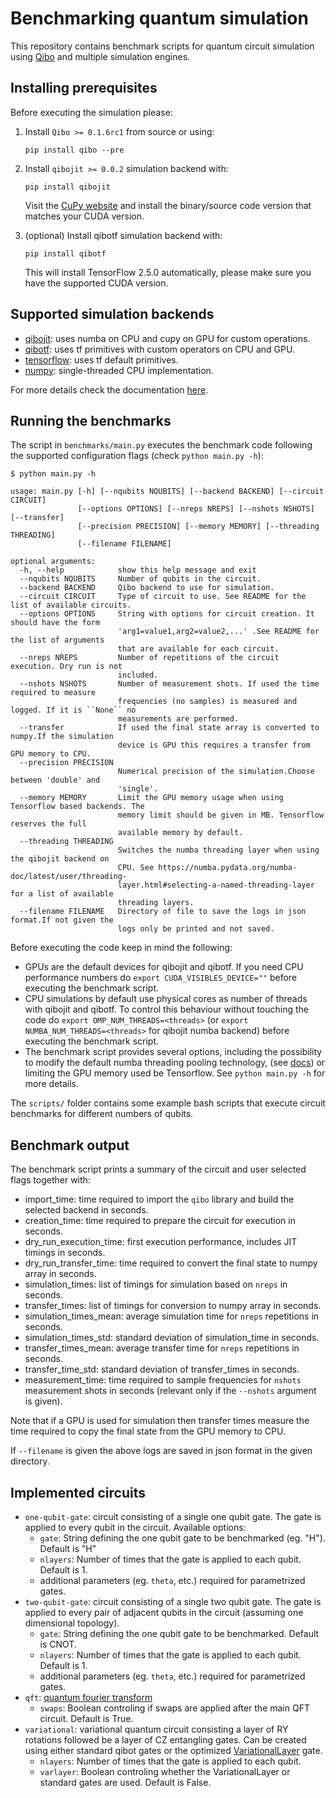 # Benchmarking quantum simulation

This repository contains benchmark scripts for quantum circuit simulation using
[Qibo](https://github.com/qiboteam/qibo) and multiple simulation engines.

## Installing prerequisites

Before executing the simulation please:

1. Install `Qibo >= 0.1.6rc1` from source or using:
    ```
    pip install qibo --pre
    ```

2. Install `qibojit >= 0.0.2` simulation backend with:
    ```
    pip install qibojit
    ```
    Visit the [CuPy website](https://cupy.dev/) and install the binary/source code version that matches your CUDA version.

3. (optional) Install qibotf simulation backend with:
    ```
    pip install qibotf
    ```
    This will install TensorFlow 2.5.0 automatically, please make sure you have the supported CUDA version.

## Supported simulation backends

- [qibojit](https://github.com/qiboteam/qibojit): uses numba on CPU and cupy on GPU for custom operations.
- [qibotf](https://github.com/qiboteam/qibotf): uses tf primitives with custom operators on CPU and GPU.
- [tensorflow](https://www.tensorflow.org/): uses tf default primitives.
- [numpy](https://numpy.org/): single-threaded CPU implementation.

For more details check the documentation [here](https://qibo.readthedocs.io/en/latest/installation.html).

## Running the benchmarks

The script in `benchmarks/main.py` executes the benchmark code following the supported configuration flags (check `python main.py -h`):

```
$ python main.py -h

usage: main.py [-h] [--nqubits NQUBITS] [--backend BACKEND] [--circuit CIRCUIT]
               [--options OPTIONS] [--nreps NREPS] [--nshots NSHOTS] [--transfer]
               [--precision PRECISION] [--memory MEMORY] [--threading THREADING]
               [--filename FILENAME]

optional arguments:
  -h, --help            show this help message and exit
  --nqubits NQUBITS     Number of qubits in the circuit.
  --backend BACKEND     Qibo backend to use for simulation.
  --circuit CIRCUIT     Type of circuit to use. See README for the list of available circuits.
  --options OPTIONS     String with options for circuit creation. It should have the form
                        'arg1=value1,arg2=value2,...' .See README for the list of arguments
                        that are available for each circuit.
  --nreps NREPS         Number of repetitions of the circuit execution. Dry run is not
                        included.
  --nshots NSHOTS       Number of measurement shots. If used the time required to measure
                        frequencies (no samples) is measured and logged. If it is ``None`` no
                        measurements are performed.
  --transfer            If used the final state array is converted to numpy.If the simulation
                        device is GPU this requires a transfer from GPU memory to CPU.
  --precision PRECISION
                        Numerical precision of the simulation.Choose between 'double' and
                        'single'.
  --memory MEMORY       Limit the GPU memory usage when using Tensorflow based backends. The
                        memory limit should be given in MB. Tensorflow reserves the full
                        available memory by default.
  --threading THREADING
                        Switches the numba threading layer when using the qibojit backend on
                        CPU. See https://numba.pydata.org/numba-doc/latest/user/threading-
                        layer.html#selecting-a-named-threading-layer for a list of available
                        threading layers.
  --filename FILENAME   Directory of file to save the logs in json format.If not given the
                        logs only be printed and not saved.
```

Before executing the code keep in mind the following:
- GPUs are the default devices for qibojit and qibotf. If you need CPU performance numbers do `export CUDA_VISIBLES_DEVICE=""` before executing the benchmark script.
- CPU simulations by default use physical cores as number of threads with qibojit and qibotf. To control this behaviour without touching the code do `export OMP_NUM_THREADS=<threads>` (or `export NUMBA_NUM_THREADS=<threads>` for qibojit numba backend) before executing the benchmark script.
- The benchmark script provides several options, including the possibility to modify the default numba threading pooling technology, (see [docs](https://numba.pydata.org/numba-doc/latest/developer/threading_implementation.html#notes-on-numba-s-threading-implementation)) or limiting the GPU memory used be Tensorflow. See `python main.py -h` for more details.

The `scripts/` folder contains some example bash scripts that execute circuit benchmarks for different numbers of qubits.

## Benchmark output

The benchmark script prints a summary of the circuit and user selected flags together with:
- import_time: time required to import the `qibo` library and build the selected backend in seconds.
- creation_time: time required to prepare the circuit for execution in seconds.
- dry_run_execution_time: first execution performance, includes JIT timings in seconds.
- dry_run_transfer_time: time required to convert the final state to numpy array in seconds.
- simulation_times: list of timings for simulation based on `nreps` in seconds.
- transfer_times: list of timings for conversion to numpy array in seconds.
- simulation_times_mean: average simulation time for `nreps` repetitions in seconds.
- simulation_times_std: standard deviation of simulation_time in seconds.
- transfer_times_mean: average transfer time for `nreps` repetitions in seconds.
- transfer_time_std: standard deviation of transfer_times in seconds.
- measurement_time: time required to sample frequencies for `nshots` measurement shots in seconds (relevant only if the `--nshots` argument is given).

Note that if a GPU is used for simulation then transfer times measure the time required to copy the final state from the GPU memory to CPU.

If `--filename` is given the above logs are saved in json format in the given directory.


## Implemented circuits

- `one-qubit-gate`: circuit consisting of a single one qubit gate. The gate is applied to every qubit in the circuit. Available options:
  - `gate`: String defining the one qubit gate to be benchmarked (eg. "H"). Default is "H"
  - `nlayers`: Number of times that the gate is applied to each qubit. Default is 1.
  - additional parameters (eg. `theta`, etc.) required for parametrized gates.
- `two-qubit-gate`: circuit consisting of a single two qubit gate. The gate is applied to every pair of adjacent qubits in the circuit (assuming one dimensional topology).
  - `gate`: String defining the one qubit gate to be benchmarked. Default is CNOT.
  - `nlayers`: Number of times that the gate is applied to each qubit. Default is 1.
  - additional parameters (eg. `theta`, etc.) required for parametrized gates.
- `qft`: [quantum fourier transform](https://en.wikipedia.org/wiki/Quantum_Fourier_transform)
  - `swaps`: Boolean controling if swaps are applied after the main QFT circuit. Default is True.
- `variational`: variational quantum circuit consisting a layer of RY rotations followed be a layer of CZ entangling gates. Can be created using either standard qibot gates or the optimized [VariationalLayer](https://qibo.readthedocs.io/en/latest/qibo.html#variational-layer) gate.
  - `nlayers`: Number of times that the gate is applied to each qubit.
  - `varlayer`: Boolean controling whether the VariationalLayer or standard gates are used. Default is False.
